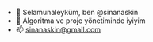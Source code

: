 - 👋 Selamunaleyküm, ben @sinanaskin
- 👀 Algoritma ve proje yönetiminde iyiyim
- 📫 sinanaskin@gmail.com

<!---
Türküm, türkçe yazdım.
--->
